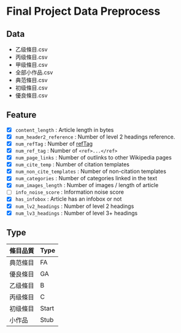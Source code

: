 # Final Project Data Preprocess
## Data
* 乙级條目.csv
* 丙级條目.csv
* 甲级條目.csv
* 全部小作品.csv
* 典范條目.csv
* 初级條目.csv
* 優良條目.csv

## Feature
- [X] `content_length` : Article length in bytes 
- [X] `num_header2_reference` : Number of level 2 headings reference.
- [X] `num_refTag` : Number of [refTag](https://zh.wikipedia.org/wiki/Template:RefTag)
- [X] `num_ref_tag` : Number of `<ref>...</ref>`
- [X] `num_page_links` : Number of outlinks to other Wikipedia pages
- [X] `num_cite_temp` : Number of citation templates
- [X] `num_non_cite_templates` : Number of non-citation templates
- [X] `num_categories` : Number of categories linked in the text
- [X] `num_images_length` : Number of images / length of article
- [ ] `info_noise_score` : Information noise score
- [X] `has_infobox` : Article has an infobox or not
- [X] `num_lv2_headings` : Number of level 2 headings
- [X] `num_lv3_headings` : Number of level 3+ headings

## Type


| 條目品質 | Type | 
| -------- | -------- | 
| 典范條目 | FA | 
| 優良條目 | GA | 
| 乙级條目 | B | 
| 丙级條目 | C | 
| 初级條目 | Start | 
| 小作品 | Stub | 
